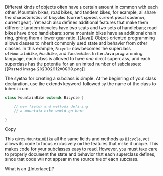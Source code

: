 Different kinds of objects often have a certain amount in common with each other. Mountain bikes, road bikes, and tandem bikes, for example, all share the characteristics of bicycles (current speed, current pedal cadence, current gear). Yet each also defines additional features that make them different: tandem bicycles have two seats and two sets of handlebars; road bikes have drop handlebars; some mountain bikes have an additional chain ring, giving them a lower gear ratio.
[[Java]]
Object-oriented programming allows classes to inherit commonly used state and behavior from other classes. In this example, `Bicycle` now becomes the superclass of `MountainBike`, `RoadBike`, and `TandemBike`. In the Java programming language, each class is allowed to have _one_ direct superclass, and each superclass has the potential for an unlimited number of subclasses:
![[Pasted image 20230201200808.png]]

The syntax for creating a subclass is simple. At the beginning of your class declaration, use the extends keyword, followed by the name of the class to inherit from:

```java
class MountainBike extends Bicycle {

    // new fields and methods defining 
    // a mountain bike would go here

}
```

Copy

This gives `MountainBike` all the same fields and methods as `Bicycle`, yet allows its code to focus exclusively on the features that make it unique. This makes code for your subclasses easy to read. However, you must take care to properly document the state and behavior that each superclass defines, since that code will not appear in the source file of each subclass.

What is an [[Interface]]?
